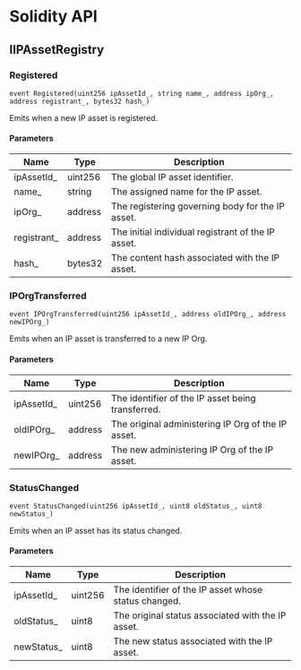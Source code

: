 # Solidity API

## IIPAssetRegistry

### Registered

```solidity
event Registered(uint256 ipAssetId_, string name_, address ipOrg_, address registrant_, bytes32 hash_)
```

Emits when a new IP asset is registered.

#### Parameters

| Name | Type | Description |
| ---- | ---- | ----------- |
| ipAssetId_ | uint256 | The global IP asset identifier. |
| name_ | string | The assigned name for the IP asset. |
| ipOrg_ | address | The registering governing body for the IP asset. |
| registrant_ | address | The initial individual registrant of the IP asset. |
| hash_ | bytes32 | The content hash associated with the IP asset. |

### IPOrgTransferred

```solidity
event IPOrgTransferred(uint256 ipAssetId_, address oldIPOrg_, address newIPOrg_)
```

Emits when an IP asset is transferred to a new IP Org.

#### Parameters

| Name | Type | Description |
| ---- | ---- | ----------- |
| ipAssetId_ | uint256 | The identifier of the IP asset being transferred. |
| oldIPOrg_ | address | The original administering IP Org of the IP asset. |
| newIPOrg_ | address | The new administering IP Org of the IP asset. |

### StatusChanged

```solidity
event StatusChanged(uint256 ipAssetId_, uint8 oldStatus_, uint8 newStatus_)
```

Emits when an IP asset has its status changed.

#### Parameters

| Name | Type | Description |
| ---- | ---- | ----------- |
| ipAssetId_ | uint256 | The identifier of the IP asset whose status changed. |
| oldStatus_ | uint8 | The original status associated with the IP asset. |
| newStatus_ | uint8 | The new status associated with the IP asset. |


